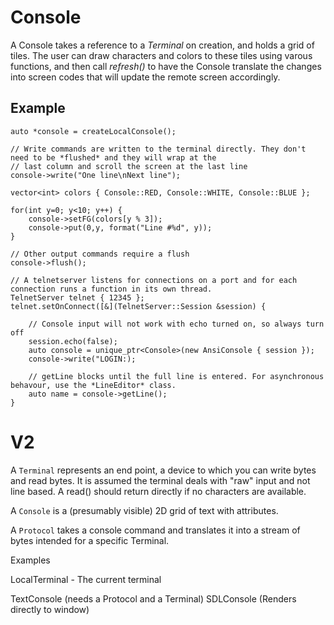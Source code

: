 Console
=======

A Console takes a reference to a *Terminal* on creation, and holds a grid of tiles. The user can draw
characters and colors to these tiles using varous functions, and then call *refresh()* to have the Console
translate the changes into screen codes that will update the remote screen accordingly.

Example
-------

    auto *console = createLocalConsole();

    // Write commands are written to the terminal directly. They don't need to be *flushed* and they will wrap at the
    // last column and scroll the screen at the last line
    console->write("One line\nNext line");

    vector<int> colors { Console::RED, Console::WHITE, Console::BLUE };

    for(int y=0; y<10; y++) {
        console->setFG(colors[y % 3]);
        console->put(0,y, format("Line #%d", y));
    }

    // Other output commands require a flush
    console->flush();

    // A telnetserver listens for connections on a port and for each connection runs a function in its own thread.
    TelnetServer telnet { 12345 };
    telnet.setOnConnect([&](TelnetServer::Session &session) {

        // Console input will not work with echo turned on, so always turn off
        session.echo(false); 
        auto console = unique_ptr<Console>(new AnsiConsole { session });
        console->write("LOGIN:);

        // getLine blocks until the full line is entered. For asynchronous behavour, use the *LineEditor* class.
        auto name = console->getLine();
    }

V2
==


A `Terminal` represents an end point, a device to which you can write bytes and read bytes. It is assumed the terminal deals with "raw" input
and not line based. A read() should return directly if no characters are available.

A `Console` is a (presumably visible) 2D grid of text with attributes.

A `Protocol` takes a console command and translates it into a stream of bytes intended for a specific Terminal.

Examples

LocalTerminal - The current terminal

TextConsole (needs a Protocol and a Terminal)
SDLConsole (Renders directly to window)







